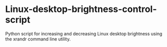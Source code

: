 # Linux-desktop-brightness-control-script
Python script for increasing and decreasing Linux desktop brightness using the xrandr command line utility.
